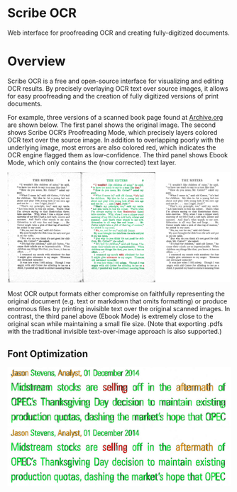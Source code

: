 # Scribe OCR
Web interface for proofreading OCR and creating fully-digitized documents. 

# Overview

Scribe OCR is a free and open-source interface for visualizing and editing OCR results.  By precisely overlaying OCR text over source images, it allows for easy proofreading and the creation of fully digitized versions of print documents. 


For example, three versions of a scanned book page found at [Archive.org](https://archive.org/details/in.ernet.dli.2015.350580/page/n17/mode/2up) are shown below.  The first panel shows the original image.  The second shows Scribe OCR’s Proofreading Mode, which precisely layers colored OCR text over the source image.  In addition to overlapping poorly with the underlying image, most errors are also colored red, which indicates the OCR engine flagged them as low-confidence.  The third panel shows Ebook Mode, which only contains the (now corrected) text layer.  

![Display Mode Comparison](docs/img/mode_comp1.png)

Most OCR output formats either compromise on faithfully representing the original document (e.g. text or markdown that omits formatting) or produce enormous files by printing invisible text over the original scanned images.  In contrast, the third panel above (Ebook Mode) is extremely close to the original scan while maintaining a small file size.  (Note that exporting .pdfs with the traditional invisible text-over-image approach is also supported.)  

## Font Optimization

![Non Optimized Sample](docs/img/optimization_comp1a.png)
![Optimized Sample](docs/img/optimization_comp1b.png)
